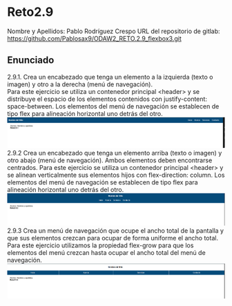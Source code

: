 # Reto2.9

Nombre y Apellidos: Pablo Rodríguez Crespo
URL del repositorio de gitlab: https://github.com/Pablosax9/ODAW2_RETO.2.9_flexbox3.git

## Enunciado

2.9.1. Crea un encabezado que tenga un elemento a la izquierda (texto o imagen) y otro a la derecha (menú de navegación).  
Para este ejercicio se utiliza un contenedor principal \<header> y se distribuye el espacio de los elementos contenidos con justify-content: space-between. Los elementos del menú de navegación se establecen de tipo flex para alineación horizontal uno detrás del otro.
![alt text](reto2.9.1.PNG)
2.9.2 Crea un encabezado que tenga un elemento arriba (texto o imagen) y otro abajo (menú de navegación). Ambos elementos deben encontrarse centrados.
Para este ejercicio se utiliza un contenedor principal \<header> y se alinean verticalmente sus elementos hijos con flex-direction: column. Los elementos del menú de navegación se establecen de tipo flex para alineación horizontal uno detrás del otro.
![alt text](reto2.9.2.PNG)
2.9.3 Crea un menú de navegación que ocupe el ancho total de la pantalla y que sus elementos crezcan para ocupar de forma uniforme el ancho total.
Para este ejercicio utilizamos la propiedad flex-grow para que los elementos del menú crezcan hasta ocupar el ancho total del menú de navegación.![alt text](reto2.9.3.PNG)